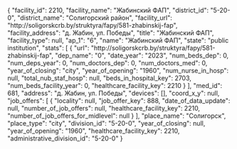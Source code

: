 {
    "facility_id": 2210,
    "facility_name": "Жабинский ФАП",
    "district_id": "5-20-0",
    "district_name": "Солигорский район",
    "facility_url": "http:\/\/soligorskcrb.by\/struktyra\/fapy\/581-zhabinskij-fap",
    "facility_address": "д. Жабин, ул. Победы",
    "title": "Жабинский ФАП",
    "facility_type": null,
    "ap_1": "6",
    "name": "Жабинский ФАП",
    "state": "public institution",
    "stats": [
        {
            "url": "http:\/\/soligorskcrb.by\/struktyra\/fapy\/581-zhabinskij-fap",
            "dep_name": "0",
            "date_year": "2023",
            "num_beds_dep": 0,
            "num_deps_year": 0,
            "num_doctors_dep": 0,
            "num_doctors_med": 0,
            "year_of_closing": "city",
            "year_of_opening": "1960",
            "num_nurse_in_hosp": null,
            "total_nub_staf_hosp": null,
            "beds_in_hospital_key": 2703,
            "num_beds_facility_year": 0,
            "healthcare_facility_key": 2210
        }
    ],
    "med_id": 681,
    "address": "д. Жабин, ул. Победы",
    "devices": [],
    "coord_x_y": null,
    "job_offers": [
        {
            "locality": null,
            "job_offer_key": 888,
            "date_of_data_update": null,
            "number_of_job_offers": null,
            "healthcare_facility_key": 2210,
            "number_of_job_offers_for_midlevel": null
        }
    ],
    "place_name": "Солигорск",
    "place_type": "city",
    "division_id": "5-20-0",
    "year_of_closing": null,
    "year_of_opening": "1960",
    "healthcare_facility_key": 2210,
    "administrative_division_id": "5-20-0"
}